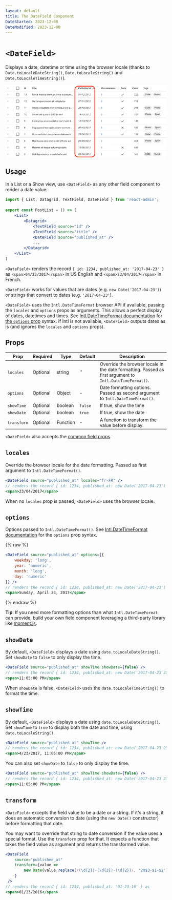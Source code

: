 ```yaml
---
layout: default
title: The DateField Component
DateStarted: 2023-12-08
DateModified: 2023-12-08
---
```


# `<DateField>`

Displays a date, datetime or time using the browser locale (thanks to `Date.toLocaleDateString()`, `Date.toLocaleString()` and `Date.toLocaleTimeString()`).

![DateField](./img/DateField.png)

## Usage

In a List or a Show view, use `<DateField>` as any other field component to render a date value:

```jsx
import { List, Datagrid, TextField, DateField } from 'react-admin';

export const PostList = () => (
    <List>
        <Datagrid>
            <TextField source="id" />
            <TextField source="title" />
            <DateField source="published_at" />
            ...
        </Datagrid>
    </List>
)
```

`<DateField>` renders the record `{ id: 1234, published_at: '2017-04-23' }` as `<span>04/23/2017</span>` in US English and `<span>23/04/2017</span>` in French.

`<DateField>` works for values that are dates (e.g. `new Date('2017-04-23')`) or strings that convert to dates (e.g. `'2017-04-23'`).

`<DateField>` uses the `Intl.DateTimeFormat` browser API if available, passing the `locales` and `options` props as arguments. This allows a perfect display of dates, datetimes and times. See [Intl.DateTimeFormat documentation](https://developer.mozilla.org/en-US/docs/Web/JavaScript/Reference/Global_Objects/Intl/DateTimeFormat/DateTimeFormat#options) for [the `options` prop](#options) syntax. If Intl is not available, `<DateField>` outputs dates as is (and ignores the `locales` and `options` props).

## Props

| Prop       | Required | Type    | Default | Description                                                                                              |
| ---------- | -------- | ------- | ------- | -------------------------------------------------------------------------------------------------------- |
| `locales`  | Optional | string  | ''      | Override the browser locale in the date formatting. Passed as first argument to `Intl.DateTimeFormat()`. |
| `options`  | Optional | Object  | -       | Date formatting options. Passed as second argument to `Intl.DateTimeFormat()`.                           |
| `showTime` | Optional | boolean | `false` | If true, show the time                                         |
| `showDate` | Optional | boolean | `true` | If true, show the date                                          |
| `transform`| Optional | Function| -       | A function to transform the value before display.                                                      |

`<DateField>` also accepts the [common field props](./Fields.md#common-field-props).

## `locales`

Override the browser locale for the date formatting. Passed as first argument to `Intl.DateTimeFormat()`.

```jsx
<DateField source="published_at" locales="fr-FR" />
// renders the record { id: 1234, published_at: new Date('2017-04-23') } as
<span>23/04/2017</span>
```

When no `locales` prop is passed, `<DateField>` uses the browser locale.

## `options`

Options passed to `Intl.DateTimeFormat()`. See [Intl.DateTimeFormat documentation](https://developer.mozilla.org/en-US/docs/Web/JavaScript/Reference/Global_Objects/Intl/DateTimeFormat/DateTimeFormat#options) for the `options` prop syntax.

{% raw %}
```jsx
<DateField source="published_at" options={{
    weekday: 'long',
    year: 'numeric',
    month: 'long',
    day: 'numeric'
}} />
// renders the record { id: 1234, published_at: new Date('2017-04-23') } as
<span>Sunday, April 23, 2017</span>
```
{% endraw %}

**Tip**: If you need more formatting options than what `Intl.DateTimeFormat` can provide, build your own field component leveraging a third-party library like [moment.js](https://momentjs.com/).

## `showDate`

By default, `<DateField>` displays a date using `date.toLocaleDateString()`. Set `showDate` to `false` to only display the time.

```jsx
<DateField source="published_at" showTime showDate={false} />
// renders the record { id: 1234, published_at: new Date('2017-04-23 23:05') } as
<span>11:05:00 PM</span>
```

When `showDate` is false, `<DateField>` uses the `date.toLocaleTimeString()` to format the time.

## `showTime`

By default, `<DateField>` displays a date using `date.toLocaleDateString()`. Set `showTime` to `true` to display both the date and time, using `date.toLocaleString()`.

```jsx
<DateField source="published_at" showTime />
// renders the record { id: 1234, published_at: new Date('2017-04-23 23:05') } as
<span>4/23/2017, 11:05:00 PM</span>
```

You can also set `showDate` to `false` to only display the time.

```jsx
<DateField source="published_at" showTime showDate={false} />
// renders the record { id: 1234, published_at: new Date('2017-04-23 23:05') } as
<span>11:05:00 PM</span>
```

## `transform`

`<DateField>` excepts the field value to be a date or a string. If it's a string, it does an automatic conversion to date (using the `new Date()` constructor) before formatting that date.

You may want to override that string to date conversion if the value uses a special format. Use the `transform` prop for that. It expects a function that takes the field value as argument and returns the transformed value.

```jsx
<DateField 
    source="published_at"
    transform={value =>
        new Date(value.replace(/(\d{2})-(\d{2})-(\d{2})/, '20$3-$1-$2'))
    }
 />
// renders the record { id: 1234, published_at: '01-23-16' } as
<span>01/23/2016</span>
```